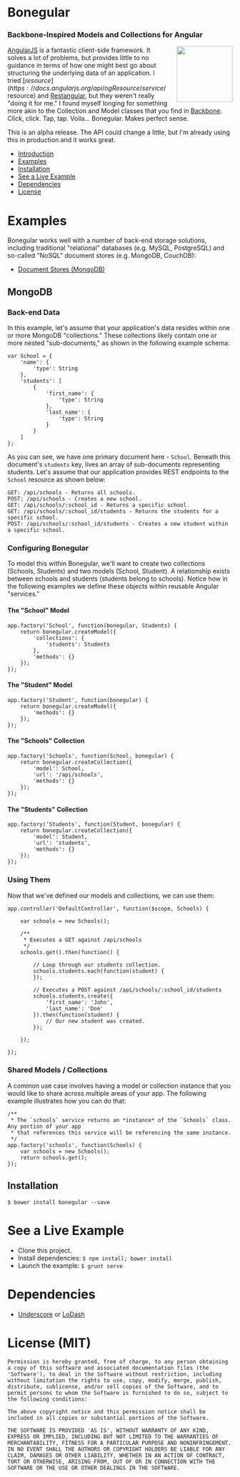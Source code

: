 # Bonegular <a name="introduction"></a>

### Backbone-Inspired Models and Collections for Angular

<img style="float: right; width: 125px; margin-left: 20px;" src="https://dl.dropboxusercontent.com/u/832215/bonegular.png" />

[AngularJS](https://angularjs.org) is a fantastic client-side framework. It solves a lot of problems, but provides little to no guidance in terms of how one might best go about structuring the underlying data of an application. I tried [$resource](https://docs.angularjs.org/api/ngResource/service/$resource) and [Restangular](https://github.com/mgonto/restangular), but they weren't really "doing it for me." I found myself longing for something more akin to the Collection and Model classes that you find in [Backbone](http://backbonejs.org). Click, click. Tap, tap. Voila... Bonegular. Makes perfect sense.

This is an alpha release. The API could change a little, but I'm already using this in production and it works great.

* [Introduction](#introduction)
* [Examples](#examples)
* [Installation](#installation)
* [See a Live Example](#example)
* [Dependencies](#dependencies)
* [License](#license)

# Examples <a name="examples"></a>

Bonegular works well with a number of back-end storage solutions, including traditional "relational" databases (e.g. MySQL, PostgreSQL) and so-called "NoSQL" document stores (e.g. MongoDB, CouchDB):

* [Document Stores (MongoDB)](#document)

## MongoDB <a name="document"></a>

### Back-end Data

In this example, let's assume that your application's data resides within one or more MongoDB "collections." These collections likely contain one or more nested "sub-documents," as shown in the following example schema:

```
var School = {
	'name': {
		'type': String
	},
	'students': [
        {
	        'first_name': {
		        'type': String
	        },
	        'last_name': {
		        'type': String
	        }
        }
	]
};
```

As you can see, we have one primary document here - ```School```. Beneath this document's ```students``` key, lives an array of sub-documents representing students. Let's assume that our application provides REST endpoints to the ```School``` resource as shown below:

```
GET: /api/schools - Returns all schools.
POST: /api/schools - Creates a new school.
GET: /api/schools/:school_id - Returns a specific school.
GET: /api/schools/:school_id/students - Returns the students for a specific school.
POST: /api/schools/:school_id/students - Creates a new student within a specific school.
```

### Configuring Bonegular

To model this within Bonegular, we'll want to create two collections (Schools, Students) and two models (School, Student). A relationship exists between schools and students (students belong to schools). Notice how in the following examples we define these objects within reusable Angular "services."

#### The "School" Model
```
app.factory('School', function(bonegular, Students) {
    return bonegular.createModel({
    	'collections': {
    		'students': Students
    	},
		'methods': {}
    });
});
```

#### The "Student" Model
```
app.factory('Student', function(bonegular) {
    return bonegular.createModel({
		'methods': {}
    });
});
```

#### The "Schools" Collection
```
app.factory('Schools', function(School, bonegular) {
	return bonegular.createCollection({
	    'model': School,
		'url': '/api/schools',
		'methods': {}
	});
});
```

#### The "Students" Collection
```
app.factory('Students', function(Student, bonegular) {
	return bonegular.createCollection({
	    'model': Student,
		'url': 'students',
		'methods': {}
	});
});
```

### Using Them

Now that we've defined our models and collections, we can use them:


```
app.controller('DefaultController', function($scope, Schools) {

	var schools = new Schools();

	/**
	 * Executes a GET against /api/schools
	 */
	schools.get().then(function() {

		// Loop through our students collection.
		schools.students.each(function(student) {
		});

		// Executes a POST against /api/schools/:school_id/students
		schools.students.create({
			'first_name': 'John',
			'last_name': 'Doe'
		}).then(function(student) {
			// Our new student was created.
		});

	});

});
```

### Shared Models / Collections

A common use case involves having a model or collection instance that you would like to share across multiple areas of your app. The following example illustrates how you can do that:

```
/**
 * The `schools` service returns an *instance* of the `Schools` class. Any portion of your app
 * that references this service will be referencing the same instance.
 */
app.factory('schools', function(Schools) {
	var schools = new Schools();
	return schools.get();
});
```

## Installation <a name="installation"></a>

```
$ bower install bonegular --save
```

# See a Live Example <a name="example"></a>

* Clone this project.
* Install dependencies: ```$ npm install; bower install```
* Launch the example: ```$ grunt serve```

# Dependencies <a name="dependencies"></a>

* [Underscore](http://http://underscorejs.org/) or [LoDash](http://lodash.com/)

# License (MIT) <a name="license"></a>

```
Permission is hereby granted, free of charge, to any person obtaining
a copy of this software and associated documentation files (the
'Software'), to deal in the Software without restriction, including
without limitation the rights to use, copy, modify, merge, publish,
distribute, sublicense, and/or sell copies of the Software, and to
permit persons to whom the Software is furnished to do so, subject to
the following conditions:

The above copyright notice and this permission notice shall be
included in all copies or substantial portions of the Software.

THE SOFTWARE IS PROVIDED 'AS IS', WITHOUT WARRANTY OF ANY KIND,
EXPRESS OR IMPLIED, INCLUDING BUT NOT LIMITED TO THE WARRANTIES OF
MERCHANTABILITY, FITNESS FOR A PARTICULAR PURPOSE AND NONINFRINGEMENT.
IN NO EVENT SHALL THE AUTHORS OR COPYRIGHT HOLDERS BE LIABLE FOR ANY
CLAIM, DAMAGES OR OTHER LIABILITY, WHETHER IN AN ACTION OF CONTRACT,
TORT OR OTHERWISE, ARISING FROM, OUT OF OR IN CONNECTION WITH THE
SOFTWARE OR THE USE OR OTHER DEALINGS IN THE SOFTWARE.
